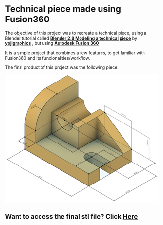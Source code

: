 # Technical piece made using Fusion360

The objective of this project was to recreate a technical piece, using a Blender tutorial called **[Blender 2.8 Modeling a technical piece](https://youtu.be/WSR6bVFe5LM)** by **[yojigraphics](https://www.youtube.com/channel/UCMNKmWbQ5K387LIVM-Q2V_Q)** , but using **[Autodesk Fusion 360](https://www.autodesk.com/products/fusion-360/overview)**

It is a simple project that combines a few features, to get familiar with Fusion360 and its funcionalities/workflow.

The final product of this project was the following piece:

![technical piece image](./technical_piece.png)

## Want to access the final stl file? Click **[Here](./technical_piece.stl)**
